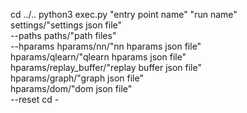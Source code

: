 cd ../..
python3 exec.py "entry point name" "run name"  \
    settings/"settings json file"  \
    --paths paths/"path files"  \
    --hparams hparams/nn/"nn hparams json file"  \
    hparams/qlearn/"qlearn hparams json file"   \
    hparams/replay_buffer/"replay buffer json file"  \
    hparams/graph/"graph json file"   \
    hparams/dom/"dom json file"   \
    --reset
cd -


